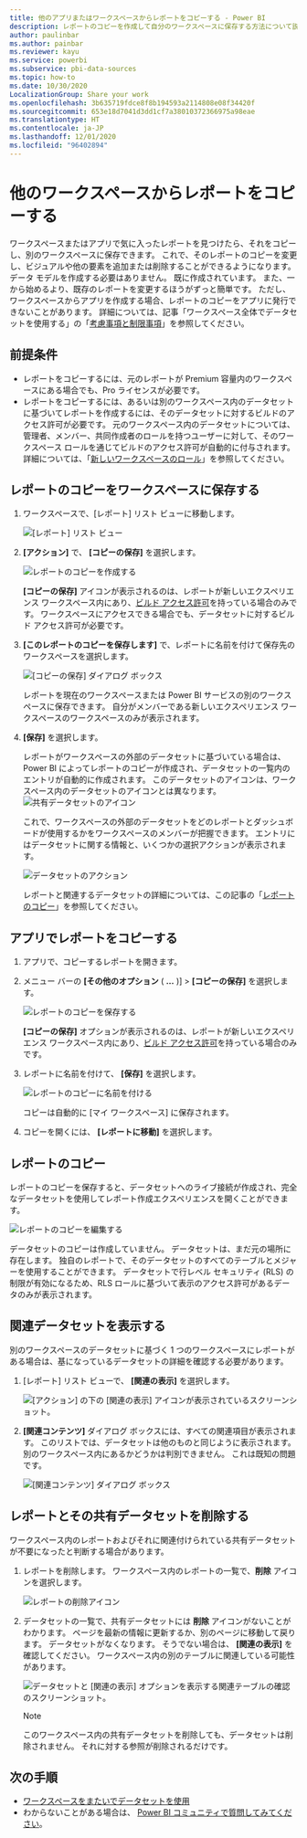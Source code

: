 ```yaml
---
title: 他のアプリまたはワークスペースからレポートをコピーする - Power BI
description: レポートのコピーを作成して自分のワークスペースに保存する方法について説明します。
author: paulinbar
ms.author: painbar
ms.reviewer: kayu
ms.service: powerbi
ms.subservice: pbi-data-sources
ms.topic: how-to
ms.date: 10/30/2020
LocalizationGroup: Share your work
ms.openlocfilehash: 3b635719fdce8f8b194593a2114808e08f34420f
ms.sourcegitcommit: 653e18d7041d3dd1cf7a38010372366975a98eae
ms.translationtype: HT
ms.contentlocale: ja-JP
ms.lasthandoff: 12/01/2020
ms.locfileid: "96402894"
---
```

# <a name="copy-reports-from-other-workspaces"></a>他のワークスペースからレポートをコピーする

ワークスペースまたはアプリで気に入ったレポートを見つけたら、それをコピーし、別のワークスペースに保存できます。 これで、そのレポートのコピーを変更し、ビジュアルや他の要素を追加または削除することができるようになります。 データ モデルを作成する必要はありません。 既に作成されています。 また、一から始めるより、既存のレポートを変更するほうがずっと簡単です。 ただし、ワークスペースからアプリを作成する場合、レポートのコピーをアプリに発行できないことがあります。 詳細については、記事「ワークスペース全体でデータセットを使用する」の「[考慮事項と制限事項](service-datasets-across-workspaces.md#considerations-and-limitations)」を参照してください。

## <a name="prerequisites"></a>前提条件

- レポートをコピーするには、元のレポートが Premium 容量内のワークスペースにある場合でも、Pro ライセンスが必要です。
- レポートをコピーするには、あるいは別のワークスペース内のデータセットに基づいてレポートを作成するには、そのデータセットに対するビルドのアクセス許可が必要です。 元のワークスペース内のデータセットについては、管理者、メンバー、共同作成者のロールを持つユーザーに対して、そのワークスペース ロールを通じてビルドのアクセス許可が自動的に付与されます。 詳細については、「[新しいワークスペースのロール](../collaborate-share/service-new-workspaces.md#roles-in-the-new-workspaces)」を参照してください。

## <a name="save-a-copy-of-a-report-in-a-workspace"></a>レポートのコピーをワークスペースに保存する

1. ワークスペースで、[レポート] リスト ビューに移動します。

    ![[レポート] リスト ビュー](media/service-datasets-copy-reports/power-bi-report-list-view.png)

1. **[アクション]** で、 **[コピーの保存]** を選択します。

    ![レポートのコピーを作成する](media/service-datasets-copy-reports/power-bi-dataset-save-report-copy.png)

    **[コピーの保存]** アイコンが表示されるのは、レポートが新しいエクスペリエンス ワークスペース内にあり、[ビルド アクセス許可](service-datasets-build-permissions.md)を持っている場合のみです。 ワークスペースにアクセスできる場合でも、データセットに対するビルド アクセス許可が必要です。

3. **[このレポートのコピーを保存します]** で、レポートに名前を付けて保存先のワークスペースを選択します。

    ![[コピーの保存] ダイアログ ボックス](media/service-datasets-copy-reports/power-bi-dataset-save-report.png)

    レポートを現在のワークスペースまたは Power BI サービスの別のワークスペースに保存できます。 自分がメンバーである新しいエクスペリエンス ワークスペースのワークスペースのみが表示されます。 
  
4. **[保存]** を選択します。

    レポートがワークスペースの外部のデータセットに基づいている場合は、Power BI によってレポートのコピーが作成され、データセットの一覧内のエントリが自動的に作成されます。 このデータセットのアイコンは、ワークスペース内のデータセットのアイコンとは異なります。 ![共有データセットのアイコン](media/service-datasets-discover-across-workspaces/power-bi-shared-dataset-icon.png)
    
    これで、ワークスペースの外部のデータセットをどのレポートとダッシュボードが使用するかをワークスペースのメンバーが把握できます。 エントリにはデータセットに関する情報と、いくつかの選択アクションが表示されます。

    ![データセットのアクション](media/service-datasets-across-workspaces/power-bi-dataset-actions.png)

    レポートと関連するデータセットの詳細については、この記事の「[レポートのコピー](#your-copy-of-the-report)」を参照してください。

## <a name="copy-a-report-in-an-app"></a>アプリでレポートをコピーする

1. アプリで、コピーするレポートを開きます。
2. メニュー バーの **[その他のオプション** ( **...** )] > **[コピーの保存]** を選択します。

    ![レポートのコピーを保存する](media/service-datasets-copy-reports/power-bi-save-copy.png)

    **[コピーの保存]** オプションが表示されるのは、レポートが新しいエクスペリエンス ワークスペース内にあり、[ビルド アクセス許可](service-datasets-build-permissions.md)を持っている場合のみです。

3. レポートに名前を付けて、 **[保存]** を選択します。

    ![レポートのコピーに名前を付ける](media/service-datasets-copy-reports/power-bi-save-report-from-app.png)

    コピーは自動的に [マイ ワークスペース] に保存されます。

4. コピーを開くには、 **[レポートに移動]** を選択します。

## <a name="your-copy-of-the-report"></a>レポートのコピー

レポートのコピーを保存すると、データセットへのライブ接続が作成され、完全なデータセットを使用してレポート作成エクスペリエンスを開くことができます。 

![レポートのコピーを編集する](media/service-datasets-copy-reports/power-bi-edit-report-copy.png)

データセットのコピーは作成していません。 データセットは、まだ元の場所に存在します。 独自のレポートで、そのデータセットのすべてのテーブルとメジャーを使用することができます。 データセットで行レベル セキュリティ (RLS) の制限が有効になるため、RLS ロールに基づいて表示のアクセス許可があるデータのみが表示されます。

## <a name="view-related-datasets"></a>関連データセットを表示する

別のワークスペースのデータセットに基づく 1 つのワークスペースにレポートがある場合は、基になっているデータセットの詳細を確認する必要があります。

1. [レポート] リスト ビューで、 **[関連の表示]** を選択します。

    ![[アクション] の下の [関連の表示] アイコンが表示されているスクリーンショット。](media/service-datasets-copy-reports/power-bi-dataset-view-related.png)

1. **[関連コンテンツ]** ダイアログ ボックスには、すべての関連項目が表示されます。 このリストでは、データセットは他のものと同じように表示されます。 別のワークスペース内にあるかどうかは判別できません。 これは既知の問題です。
 
    ![[関連コンテンツ] ダイアログ ボックス](media/service-datasets-copy-reports/power-bi-dataset-related.png)

## <a name="delete-a-report-and-its-shared-dataset"></a>レポートとその共有データセットを削除する

ワークスペース内のレポートおよびそれに関連付けられている共有データセットが不要になったと判断する場合があります。

1. レポートを削除します。 ワークスペース内のレポートの一覧で、**削除** アイコンを選択します。

    ![レポートの削除アイコン](media/service-datasets-across-workspaces/power-bi-datasets-delete-report.png)

2. データセットの一覧で、共有データセットには **削除** アイコンがないことがわかります。 ページを最新の情報に更新するか、別のページに移動して戻ります。 データセットがなくなります。 そうでない場合は、 **[関連の表示]** を確認してください。 ワークスペース内の別のテーブルに関連している可能性があります。

    ![データセットと [関連の表示] オプションを表示する関連テーブルの確認のスクリーンショット。](media/service-datasets-across-workspaces/power-bi-dataset-view-related-icon.png)

    > [!NOTE]
    > このワークスペース内の共有データセットを削除しても、データセットは削除されません。 それに対する参照が削除されるだけです。


## <a name="next-steps"></a>次の手順

- [ワークスペースをまたいでデータセットを使用](service-datasets-across-workspaces.md)
- わからないことがある場合は、 [Power BI コミュニティで質問してみてください](https://community.powerbi.com/)。
